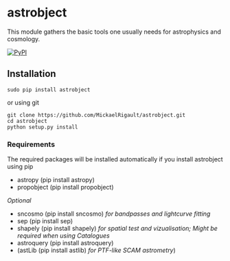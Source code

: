 # astrobject
This module gathers the basic tools one usually needs for astrophysics and cosmology. 

[![PyPI](https://img.shields.io/pypi/v/astrobject.svg?style=flat-square)](https://pypi.python.org/pypi/astrobject)

## Installation

```
sudo pip install astrobject
```

or using git
```
git clone https://github.com/MickaelRigault/astrobject.git
cd astrobject
python setup.py install
```

### Requirements

The required packages will be installed automatically if you install astrobject using pip
- astropy (pip install astropy)
- propobject (pip install propobject)



_Optional_
- sncosmo (pip install sncosmo) _for bandpasses and lightcurve fitting_
- sep (pip install sep)
- shapely (pip install shapely) _for spatial test and vizualisation; Might be required when using Catalogues_
- astroquery (pip install astroquery)
- (astLib (pip install astlib) _for PTF-like SCAM astrometry_)

